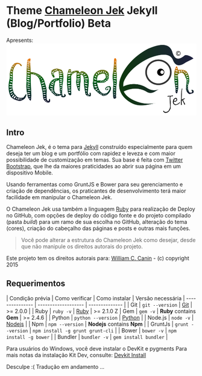 # Theme [Chameleon Jek](https://github.com/williamcanin/chameleon-jek) Jekyll (Blog/Portfolio) Beta

Apresents:
![ScreenShot](https://raw.githubusercontent.com/williamcanin/chameleon-jek/master/assets/images/preview/preview.png)

## Intro

Chameleon Jek, é o tema para [Jekyll](http://jekyllrb.com) construído especialmente para quem deseja ter um blog e um portfólio com rapidez e leveza e com maior possibilidade de customização em temas. Sua base é feita com [Twitter Bootstrap](http://getbootstrap.com), que lhe da maiores praticidades ao abrir sua página em um dispositivo Mobile.

Usando ferramentas como GruntJS e Bower para seu gerenciamento e criação de dependências, os praticantes de desenvolvimento terá maior facilidade em manipular o Chameleon Jek. 

O Chameleon Jek usa também a linguagem [Ruby](https://www.ruby-lang.org) para realização de Deploy no GitHub, com opções de deploy do código fonte e do projeto compilado (pasta _build_) para um ramo de sua escolha no GitHub, alteração do tema (cores), criação do cabeçalho das páginas e posts e outras mais funções. 

> Você pode alterar a estrutura do Chameleon Jek como desejar, desde que não manipule os direitos autorais do projeto.

Este projeto tem os direitos autorais para: [William C. Canin](http://github.com/williamcanin) - (c) copyright 2015


## Requerimentos

| Condição prévia | Como verificar 		| Como instalar  | Versão necessária
| --------------- | ------------------- | -------------- | 
| Git             | `git --version`     | [Git](http://git-scm.com/) | >= 2.0.0 |
| Ruby            | `ruby -v`    		| [Ruby](https://www.ruby-lang.org) | >= 2.1.0 Z
| Gem             | `gem -v`            | **Ruby** contains **Gem** | >= 2.4.6 |
| Python          | `python --version`  | [Python](https://www.python.org/) |
| Node.js         | `node -v`    		| [Nodejs](http://nodejs.org/) |
| Npm             | `npm --version`     | **Nodejs** contains **Npm** |
| GruntJs         | `grunt --version`   | `npm install -g grunt grunt-cli` |
| Bower           | `bower -v`   		| `npm install -g bower` |
| Bundler         | `bundler -v` 		| `gem install bundler` |

Para usuários do Windows, você deve instalar o DevKit e pygments
Para mais notas da instalação Kit Dev, consulte: [Devkit Install](https://github.com/oneclick/rubyinstaller/wiki/Development-Kit#installation-instructions)



Desculpe :( Tradução em andamento ...